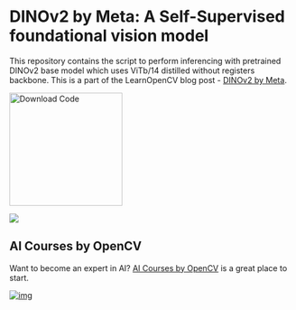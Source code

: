 # DINOv2 by Meta: A Self-Supervised foundational vision model

This repository contains the script to perform inferencing with pretrained DINOv2 base model which uses ViTb/14 distilled without registers backbone. This is a part of the LearnOpenCV blog post - [DINOv2 by Meta](https://learnopencv.com/dinov2-self-supervised-vision-transformer/).

[<img src="https://learnopencv.com/wp-content/uploads/2022/07/download-button-e1657285155454.png" alt="Download Code" width="200">](https://www.dropbox.com/scl/fi/inqmkq2fvb6ufx3xcbruk/inferencing_with_pretrained_dinov2_base.ipynb?rlkey=y6swe2rxyuqfoiwidrpjnd1eb&st=7gpmo4nm&dl=1)

![](./dinov2_featured_image)

## AI Courses by OpenCV

Want to become an expert in AI? [AI Courses by OpenCV](https://opencv.org/courses/) is a great place to start.

[![img](https://learnopencv.com/wp-content/uploads/2023/01/AI-Courses-By-OpenCV-Github.png)](https://opencv.org/courses/)